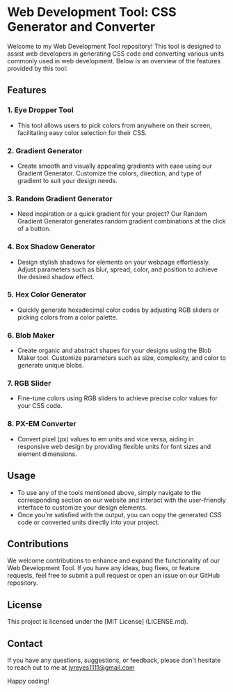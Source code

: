 # Web Development Tool: CSS Generator and Converter

Welcome to my Web Development Tool repository! This tool is designed to assist web developers in generating CSS code and converting various units commonly used in web development. Below is an overview of the features provided by this tool:

## Features

### 1. Eye Dropper Tool
- This tool allows users to pick colors from anywhere on their screen, facilitating easy color selection for their CSS.

### 2. Gradient Generator
- Create smooth and visually appealing gradients with ease using our Gradient Generator. Customize the colors, direction, and type of gradient to suit your design needs.

### 3. Random Gradient Generator
- Need inspiration or a quick gradient for your project? Our Random Gradient Generator generates random gradient combinations at the click of a button.

### 4. Box Shadow Generator
- Design stylish shadows for elements on your webpage effortlessly. Adjust parameters such as blur, spread, color, and position to achieve the desired shadow effect.

### 5. Hex Color Generator
- Quickly generate hexadecimal color codes by adjusting RGB sliders or picking colors from a color palette.

### 6. Blob Maker
- Create organic and abstract shapes for your designs using the Blob Maker tool. Customize parameters such as size, complexity, and color to generate unique blobs.

### 7. RGB Slider
- Fine-tune colors using RGB sliders to achieve precise color values for your CSS code.

### 8. PX-EM Converter
- Convert pixel (px) values to em units and vice versa, aiding in responsive web design by providing flexible units for font sizes and element dimensions.

## Usage

- To use any of the tools mentioned above, simply navigate to the corresponding section on our website and interact with the user-friendly interface to customize your design elements.
- Once you're satisfied with the output, you can copy the generated CSS code or converted units directly into your project.

## Contributions

We welcome contributions to enhance and expand the functionality of our Web Development Tool. If you have any ideas, bug fixes, or feature requests, feel free to submit a pull request or open an issue on our GitHub repository.

## License

This project is licensed under the [MIT License] (LICENSE.md).

## Contact

If you have any questions, suggestions, or feedback, please don't hesitate to reach out to me at jyreyes1111@gmail.com

Happy coding!
